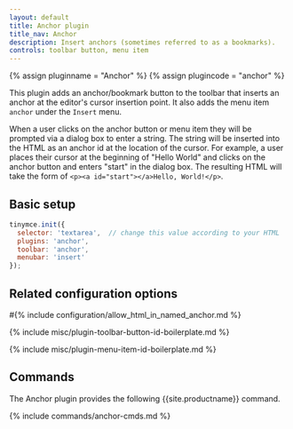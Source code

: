 ```yaml
---
layout: default
title: Anchor plugin
title_nav: Anchor
description: Insert anchors (sometimes referred to as a bookmarks).
controls: toolbar button, menu item
---
```


{% assign pluginname = "Anchor" %}
{% assign plugincode = "anchor" %}

This plugin adds an anchor/bookmark button to the toolbar that inserts an anchor at the editor's cursor insertion point. It also adds the menu item `anchor` under the `Insert` menu.

When a user clicks on the anchor button or menu item they will be prompted via a dialog box to enter a string. The string will be inserted into the HTML as an anchor id at the location of the cursor. For example, a user places their cursor at the beginning of "Hello World" and clicks on the anchor button and enters "start" in the dialog box. The resulting HTML will take the form of `<p><a id="start"></a>Hello, World!</p>`.

## Basic setup

```js
tinymce.init({
  selector: 'textarea',  // change this value according to your HTML
  plugins: 'anchor',
  toolbar: 'anchor',
  menubar: 'insert'
});
```

## Related configuration options

#{% include configuration/allow_html_in_named_anchor.md %}

{% include misc/plugin-toolbar-button-id-boilerplate.md %}

{% include misc/plugin-menu-item-id-boilerplate.md %}

## Commands

The Anchor plugin provides the following {{site.productname}} command.

{% include commands/anchor-cmds.md %}